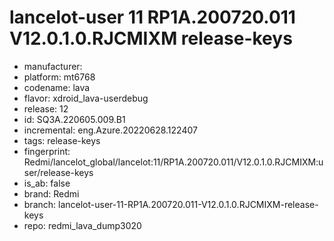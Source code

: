 # lancelot-user 11 RP1A.200720.011 V12.0.1.0.RJCMIXM release-keys
- manufacturer: 
- platform: mt6768
- codename: lava
- flavor: xdroid_lava-userdebug
- release: 12
- id: SQ3A.220605.009.B1
- incremental: eng.Azure.20220628.122407
- tags: release-keys
- fingerprint: Redmi/lancelot_global/lancelot:11/RP1A.200720.011/V12.0.1.0.RJCMIXM:user/release-keys
- is_ab: false
- brand: Redmi
- branch: lancelot-user-11-RP1A.200720.011-V12.0.1.0.RJCMIXM-release-keys
- repo: redmi_lava_dump3020
